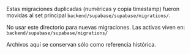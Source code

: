 Estas migraciones duplicadas (numéricas y copia timestamp) fueron movidas al set principal `backend/supabase/supabase/migrations/`.

No usar este directorio para nuevas migraciones. Las activas viven en:
`backend/supabase/supabase/migrations/`

Archivos aquí se conservan sólo como referencia histórica.